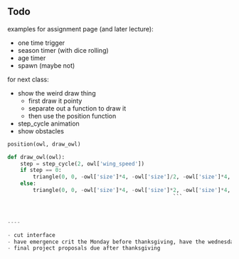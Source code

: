 ## Todo

examples for assignment page (and later lecture):
- one time trigger
- season timer (with dice rolling)
- age timer
- spawn (maybe not)

for next class:
- show the weird draw thing
    - first draw it pointy
    - separate out a function to draw it
    - then use the position function
- step_cycle animation
- show obstacles




```py
position(owl, draw_owl)

def draw_owl(owl):
    step = step_cycle(2, owl['wing_speed'])
    if step == 0:
        triangle(0, 0, -owl['size']*4, -owl['size']/2, -owl['size']*4, owl['size']/2)
    else:
        triangle(0, 0, -owl['size']*4, -owl['size']*2, -owl['size']*4, owl['size']*2)
                                                    ```



----

- cut interface
- have emergence crit the Monday before thanksgiving, have the wednesday be an extended office hours "work" day to talk about final project
- final project proposals due after thanksgiving
